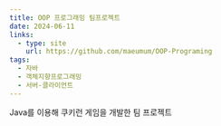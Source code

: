 ```yaml
---
title: OOP 프로그래밍 팀프로젝트
date: 2024-06-11
links:
  - type: site
    url: https://github.com/maeumum/OOP-Programing
tags:
  - 자바
  - 객체지향프로그래밍
  - 서버-클라이언트
---
```


Java를 이용해 쿠키런 게임을 개발한 팀 프로젝트